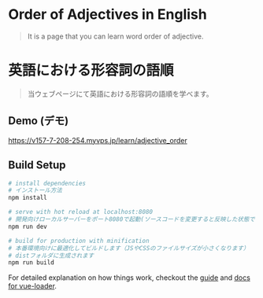 # Order of Adjectives in English
> It is a page that you can learn word order of adjective.

# 英語における形容詞の語順
> 当ウェブページにて英語における形容詞の語順を学べます。

## Demo (デモ)
https://v157-7-208-254.myvps.jp/learn/adjective_order

## Build Setup

``` bash
# install dependencies
# インストール方法
npm install

# serve with hot reload at localhost:8080
# 開発向けローカルサーバーをポート8080で起動(ソースコードを変更すると反映した状態でブラウザがリロードされます)
npm run dev

# build for production with minification
# 本番環境向けに最適化してビルドします（JSやCSSのファイルサイズが小さくなります）
# distフォルダに生成されます
npm run build

```

For detailed explanation on how things work, checkout the [guide](http://vuejs-templates.github.io/webpack/) and [docs for vue-loader](http://vuejs.github.io/vue-loader).

